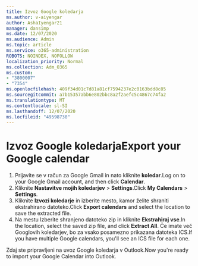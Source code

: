 ```yaml
---
title: Izvoz Google koledarja
ms.author: v-aiyengar
author: AshaIyengar21
manager: dansimp
ms.date: 12/07/2020
ms.audience: Admin
ms.topic: article
ms.service: o365-administration
ROBOTS: NOINDEX, NOFOLLOW
localization_priority: Normal
ms.collection: Adm_O365
ms.custom:
- "3800007"
- "7354"
ms.openlocfilehash: 409f34d01c7d81a81cf7594237e2c0163bdd8c85
ms.sourcegitcommit: a7b15357abb6e802bbc8a2f2aefc5c4867c74fa2
ms.translationtype: MT
ms.contentlocale: sl-SI
ms.lasthandoff: 12/07/2020
ms.locfileid: "49598730"
---
```

# <a name="export-your-google-calendar"></a><span data-ttu-id="8683b-102">Izvoz Google koledarja</span><span class="sxs-lookup"><span data-stu-id="8683b-102">Export your Google calendar</span></span>

1. <span data-ttu-id="8683b-103">Prijavite se v račun za Google Gmail in nato kliknite **koledar**.</span><span class="sxs-lookup"><span data-stu-id="8683b-103">Log on to your Google Gmail account, and then click **Calendar**.</span></span>
1. <span data-ttu-id="8683b-104">Kliknite **Nastavitve mojih koledarjev**  >  **Settings**.</span><span class="sxs-lookup"><span data-stu-id="8683b-104">Click **My Calendars** > **Settings**.</span></span>
1. <span data-ttu-id="8683b-105">Kliknite **Izvozi koledarje** in izberite mesto, kamor želite shraniti ekstrahirano datoteko.</span><span class="sxs-lookup"><span data-stu-id="8683b-105">Click **Export calendars** and select the location to save the extracted file.</span></span>
1. <span data-ttu-id="8683b-106">Na mestu Izberite shranjeno datoteko zip in kliknite **Ekstrahiraj vse**.</span><span class="sxs-lookup"><span data-stu-id="8683b-106">In the location, select the saved zip file, and click **Extract All**.</span></span>
   <span data-ttu-id="8683b-107">Če imate več Googlovih koledarjev, bo za vsako posamezno prikazana datoteka ICS.</span><span class="sxs-lookup"><span data-stu-id="8683b-107">If you have multiple Google calendars, you'll see an ICS file for each one.</span></span>

<span data-ttu-id="8683b-108">Zdaj ste pripravljeni na uvoz Google koledarja v Outlook.</span><span class="sxs-lookup"><span data-stu-id="8683b-108">Now you're ready to import your Google Calendar into Outlook.</span></span>